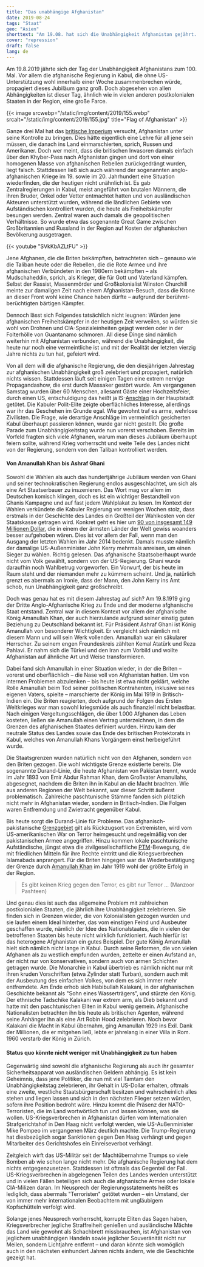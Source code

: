 ```yaml
---
title: "Das unabhängige Afghanistan"
date: 2019-08-24
tags: "Staat"
geo: "Asien"
shorttext: "Am 19.08. hat sich die Unabhängigkeit Afghanistan gejährt. Die Regierung feiert und das Volk lacht darüber."
cover: "repression"
draft: false
lang: de
---
```


Am 19.8.2019 jährte sich der Tag der Unabhängigkeit Afghanistans zum 100. Mal. Vor allem die afghanische Regierung in Kabul, die ohne US-Unterstützung wohl innerhalb einer Woche zusammenbrechen würde, propagiert dieses Jubiläum ganz groß. Doch abgesehen von allen Abhängigkeiten ist dieser Tag, ähnlich wie in vielen anderen postkolonialen Staaten in der Region, eine große Farce.

{{< image srcwebp="/static/img/content/2019/155.webp" srcalt="/static/img/content/2019/155.jpg" title="Flag of Afghanistan" >}}

Ganze drei Mal hat das [britische Imperium](https://www.globalresearch.ca/afghanistan-the-legacy-of-the-british-empire-a-brief-history/5327994 "Afghanistan: The Legacy of the British Empire. A Brief History") versucht, Afghanistan unter seine Kontrolle zu bringen. Dies hätte eigentlich eine Lehre für all jene sein müssen, die danach ins Land einmarschierten, sprich, Russen und Amerikaner. Doch wer meint, dass die britischen Invasoren damals einfach über den Khyber-Pass nach Afghanistan gingen und dort von einer homogenen Masse von afghanischen Rebellen zurückgedrängt wurden, liegt falsch. Stattdessen ließ sich auch während der sogenannten anglo-afghanischen Kriege im 19. sowie im 20. Jahrhundert eine Situation wiederfinden, die der heutigen nicht unähnlich ist. Es gab Zentralregierungen in Kabul, meist angeführt von brutalen Männern, die ihren Bruder, Onkel oder Vetter entmachtet hatten und von ausländischen Akteuren unterstützt wurden, während die ländlichen Gebiete von Aufständischen kontrolliert wurden, die heute als Freiheitskämpfer besungen werden. Zentral waren auch damals die geopolitischen Verhältnisse. So wurde etwa das sogenannte Great Game zwischen Großbritannien und Russland in der Region auf Kosten der afghanischen Bevölkerung ausgetragen.

{{< youtube "SVkKbAZLtFU" >}}

Jene Afghanen, die die Briten bekämpften, betrachteten sich – genauso wie die Taliban heute oder die Rebellen, die die Rote Armee und ihre afghanischen Verbündeten in den 1980ern bekämpften – als Mudschaheddin, sprich, als Krieger, die für Gott und Vaterland kämpfen. Selbst der Rassist, Massenmörder und Großkolonialist Winston Churchill meinte zur damaligen Zeit nach einem Afghanistan-Besuch, dass die Krone an dieser Front wohl keine Chance haben dürfte – aufgrund der berühmt-berüchtigten bärtigen Kämpfer. 

Dennoch lässt sich Folgendes tatsächlich nicht leugnen: Würden jene afghanischen Freiheitskämpfer in der heutigen Zeit verweilen, so würden sie wohl von Drohnen und CIA-Spezialeinheiten gejagt werden oder in der Folterhölle von Guantanamo schmoren. All diese Dinge sind nämlich weiterhin mit Afghanistan verbunden, während die Unabhängigkeit, die heute nur noch eine vermeintliche ist und mit der Realität der letzten vierzig Jahre nichts zu tun hat, gefeiert wird.

Von all dem will die afghanische Regierung, die den diesjährigen Jahrestag zur afghanischen Unabhängigkeit groß zelebriert und propagiert, natürlich nichts wissen. Stattdessen läuft seit einigen Tagen eine extrem nervige Propagandashow, die erst durch Massaker gestört wurde. Am vergangenen Samstag wurden über 60 Menschen, allesamt Gäste einer Hochzeitsfeier, durch einen US, entschuldigung das heißt ja IS-[Anschlag](https://www.sueddeutsche.de/politik/kabul-anschlag-hochzeitshalle-terrorismus-1.4566898 "Mehr als 60 Tote nach Anschlag in Kabul") in der Hauptstadt getötet. Die Kabuler Polit-Elite zeigte oberflächliches Interesse, allerdings war ihr das Geschehen im Grunde egal. Wie gewohnt traf es arme, wehrlose Zivilisten. Die Frage, wie derartige Anschläge im vermeintlich gesicherten Kabul überhaupt passieren können, wurde gar nicht gestellt. Die große Parade zum Unabhängigkeitstag wurde nun vorerst verschoben. Bereits im Vorfeld fragten sich viele Afghanen, warum man dieses Jubiläum überhaupt feiern sollte, während Krieg vorherrscht und weite Teile des Landes nicht von der Regierung, sondern von den Taliban kontrolliert werden.

#### Von Amanullah Khan bis Ashraf Ghani

Sowohl die Wahlen als auch das hundertjährige Jubiläum werden von Ghani und seiner technokratischen Regierung endlos ausgeschlachtet, um sich als eine Art Staatserbauer zu inszenieren. Das Wort mag vor allem im Deutschen komisch klingen, doch es ist ein wichtiger Bestandteil von Ghanis Kampagne und auf fast jedem Wahlplakat zu lesen. Im Kontext der Wahlen verkündete die Kabuler Regierung vor wenigen Wochen stolz, dass erstmals in der Geschichte des Landes ein Großteil der Wahlkosten von der Staatskasse getragen wird. Konkret geht es hier um [90 von insgesamt 149 Millionen Dollar](http://www.iec.org.af/en/media-gallery/press-releases/661-budget-approval-20190714-en "Press Release On Budget Approval For Presidential Election"), die in einem der ärmsten Länder der Welt gewiss woanders besser aufgehoben wären. Dies ist vor allem der Fall, wenn man den Ausgang der letzten Wahlen im Jahr 2014 bedenkt. Damals musste nämlich der damalige US-Außenminister John Kerry mehrmals anreisen, um einen Sieger zu wählen. Richtig gelesen. Das afghanische Staatsoberhaupt wurde nicht vom Volk gewählt, sondern von der US-Regierung. Ghani wurde daraufhin noch Wahlbetrug vorgeworfen. Ein Vorwurf, der bis heute im Raum steht und der niemanden mehr zu kümmern scheint. Und ja, natürlich grenzt es abermals an Ironie, dass der Mann, den John Kerry ins Amt schob, nun Unabhängigkeit ganz großschreibt.

Doch was genau hat es mit diesem Jahrestag auf sich? Am 19.8.1919 ging der Dritte Anglo-Afghanische Krieg zu Ende und der moderne afghanische Staat entstand. Zentral war in diesem Kontext vor allem der afghanische König Amanullah Khan, der auch hierzulande aufgrund seiner einstig guten Beziehung zu Deutschland bekannt ist. Für Präsident Ashraf Ghani ist König Amanullah von besonderer Wichtigkeit. Er vergleicht sich nämlich mit diesem Mann und will sein Werk vollenden. Amanullah war ein säkularer Herrscher. Zu seinem engen Freundeskreis zählten Kemal Atatürk und Reza Pahlavi. Er nahm sich die Türkei und den Iran zum Vorbild und wollte Afghanistan auf ähnliche Art und Weise transformieren.

Dabei fand sich Amanullah in einer Situation wieder, in der die Briten – vorerst und oberflächlich – die Nase voll von Afghanistan hatten. Um von internen Problemen abzulenken – bis heute ist etwa nicht geklärt, welche Rolle Amanullah beim Tod seiner politischen Kontrahenten, inklusive seines eigenen Vaters, spielte – marschierte der König im Mai 1919 in Britisch-Indien ein. Die Briten reagierten, doch aufgrund der Folgen des Ersten Weltkrieges war man sowohl kriegsmüde als auch finanziell nicht belastbar. Nach einigen Vergeltungsschlägen, die über 1.000 Afghanen das Leben kosteten, ließen sie Amanullah einen Vertrag unterzeichnen, in dem die Grenzen des afghanischen Staates definiert wurden. Hinzu kam der neutrale Status des Landes sowie das Ende des britischen Protektorats in Kabul, welches von Amanullah Khans Vorgängern einst herbeigeführt wurde.

Die Staatsgrenzen wurden natürlich nicht von den Afghanen, sondern von den Briten gezogen. Die wohl wichtigste Grenze existierte bereits. Die sogenannte Durand-Linie, die heute Afghanistan von Pakistan trennt, wurde im Jahr 1893 von Emir Abdur Rahman Khan, dem Großvater Amanullahs, abgesegnet, nachdem die Briten ihn in Kabul an die Macht brachten. Wie aus anderen Regionen der Welt bekannt, war dieser Schritt äußerst problematisch. Zahlreiche paschtunische Stämme fanden sich plötzlich nicht mehr in Afghanistan wieder, sondern in Britisch-Indien. Die Folgen waren Entfremdung und Zwietracht gegenüber Kabul.

Bis heute sorgt die Durand-Linie für Probleme. Das afghanisch-pakistanische [Grenzgebiet](https://www.latimes.com/opinion/story/2019-08-16/terrorist-safe-havens-war-afghanistan "Op-Ed: Terrorist 'safe havens' are a myth — and no reason for continuing the war in Afghanistan") gilt als Rückzugsort von Extremisten, wird vom US-amerikanischen War on Terror heimgesucht und regelmäßig von der pakistanischen Armee angegriffen. Hinzu kommen lokale paschtunische Aufständische, jüngst etwa die zivilgesellschaftliche [PTM](https://thediplomat.com/2018/04/what-does-the-pashtun-tahafuz-movement-want/ "What Does the Pashtun Tahafuz Movement Want?")-Bewegung, die mit friedlichen Mitteln für ihre Rechte eintritt und die Kriegsverbrechen Islamabads anprangert. Für die Briten hingegen war die Wiederbestätigung der Grenze durch [Amanullah Khan](http://www.darulaman.de/ "Wilhelm Riecks Reise nach Afghanistan zum Bau des Darulaman-Palast") im Jahr 1919 wohl der größte Erfolg in der Region.

> Es gibt keinen Krieg gegen den Terror, es gibt nur Terror ... (Manzoor Pashteen)

Und genau dies ist auch das allgemeine Problem mit zahlreichen postkolonialen Staaten, die jährlich ihre Unabhängigkeit zelebrieren. Sie finden sich in Grenzen wieder, die von Kolonialisten gezogen wurden und sie laufen einem Ideal hinterher, das vom einstigen Feind und Ausbeuter geschaffen wurde, nämlich der Idee des Nationalstaates, die in vielen der betroffenen Staaten bis heute nicht wirklich funktioniert. Auch hierfür ist das heterogene Afghanistan ein gutes Beispiel. Der gute König Amanullah hielt sich nämlich nicht lange in Kabul. Durch seine Reformen, die von vielen Afghanen als zu westlich empfunden wurden, zettelte er einen Aufstand an, der nicht nur von konservativen, sondern auch von armen Schichten getragen wurde. Die Monarchie in Kabul übertrieb es nämlich nicht nur mit ihren kruden Vorschriften (etwa Zylinder statt Turban), sondern auch mit der Ausbeutung des einfachen Volkes, von dem es sich immer mehr entfremdete. Am Ende erhob sich Habibullah Kalakani, in der afghanischen Geschichte bekannt als "Sohn eines Wasserträgers”, und stürzte den König. Der ethnische Tadschike Kalakani war extrem arm, als Dieb bekannt und hatte mit den paschtunischen Eliten in Kabul wenig gemein. Afghanische Nationalisten betrachten ihn bis heute als britischen Agenten, während seine Anhänger ihn als eine Art Robin Hood zelebrieren. Noch bevor Kalakani die Macht in Kabul übernahm, ging Amanullah 1929 ins Exil. Dank der Millionen, die er mitgehen ließ, lebte er jahrelang in einer Villa in Rom. 1960 verstarb der König in Zürich.

#### Status quo könnte nicht weniger mit Unabhängigkeit zu tun haben

Gegenwärtig sind sowohl die afghanische Regierung als auch ihr gesamter Sicherheitsapparat von ausländischen Geldern abhängig. Es ist kein Geheimnis, dass jene Politiker, die nun mit viel Tamtam den Unabhängigkeitstag zelebrieren, ihr Gehalt in US-Dollar erhalten, oftmals eine zweite, westliche Staatsbürgerschaft besitzen und wahrscheinlich alles stehen und liegen lassen und sich in den nächsten Flieger setzen würden, sofern ihre Position bedroht wäre. Hinzu kommt die Präsenz der NATO-Terroristen, die im Land wortwörtlich tun und lassen können, was sie wollen. US-Kriegsverbrechen in Afghanistan dürfen vom Internationalen Strafgerichtshof in Den Haag nicht verfolgt werden, wie US-Außenminister Mike Pompeo im vergangenen März deutlich machte. Die Trump-Regierung hat diesbezüglich sogar Sanktionen gegen Den Haag verhängt und gegen Mitarbeiter des Gerichtshofes ein Einreiseverbot verhängt.

Zeitgleich wirft das US-Militär seit der Machtübernahme Trumps so viele Bomben ab wie schon lange nicht mehr. Die afghanische Regierung hat dem nichts entgegenzusetzen. Stattdessen ist oftmals das Gegenteil der Fall. US-Kriegsverbrechen in abgelegenen Teilen des Landes werden unterstützt und in vielen Fällen beteiligen sich auch die afghanische Armee oder lokale CIA-Milizen daran. Im Neusprech der Regierungsstatements heißt es lediglich, dass abermals "Terroristen" getötet wurden – ein Umstand, der von immer mehr internationalen Beobachtern mit ungläubigem Kopfschütteln verfolgt wird.

Solange jenes Neusprech vorherrscht, korrupte Eliten das Sagen haben, Kriegsverbrecher jegliche Straffreiheit genießen und ausländische Mächte das Land wie gewohnt als Schachbrett missbrauchen, ist Afghanistan von jeglichem unabhängigen Handeln sowie jeglicher Souveränität nicht nur Meilen, sondern Lichtjahre entfernt – und daran könnte sich womöglich auch in den nächsten einhundert Jahren nichts ändern, wie die Geschichte gezeigt hat.
